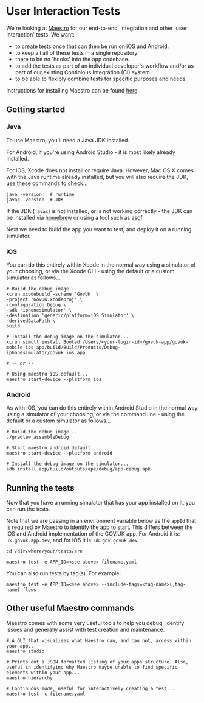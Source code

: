 # User Interaction Tests

We're looking at [Maestro](https://maestro.mobile.dev/) for our end-to-end, integration and other 'user interaction' tests. We want:

- to create tests once that can then be run on iOS and Android.
- to keep all all of these tests in a single repository.
- there to be no 'hooks' into the app codebase.
- to add the tests as part of an individual developer's workflow and/or as part of our existing Continious Integration (CI) system.
- to be able to flexibly combine tests for specific purposes and needs.

Instructions for installing Maestro can be found [here](https://maestro.mobile.dev/getting-started/installing-maestro).

## Getting started

### Java

To use Maestro, you'll need a Java JDK installed.

For Android, if you're using Android Studio - it is most likely already installed.

For iOS, Xcode does not install or require Java. However, Mac OS X comes with the Java runtime already installed, but you will also require the JDK, use these commands to check...

```shell
java -version   # runtime
javac -version  # JDK
```

If the JDK (`javac`) is not installed, or is not working correctly - the JDK can be installed via [homebrew](https://formulae.brew.sh/formula/openjdk) or using a tool such as [asdf](https://asdf-vm.com/).

Next we need to build the app you want to test, and deploy it on a running simulator.

### iOS

You can do this entirely within Xcode in the normal way using a simulator of your choosing, or via the Xcode CLI - using the default or a custom simulator as follows...

```shell
# Build the debug image...
xcrun xcodebuild -scheme 'GovUK' \
-project 'GovUK.xcodeproj' \
-configuration Debug \
-sdk 'iphonesimulator' \
-destination 'generic/platform=iOS Simulator' \
-derivedDataPath \
build

# Install the debug image on the simulator...
xcrun simctl install Booted /Users/<your-login-id>/govuk-app/govuk-mobile-ios-app/build/Build/Products/Debug-iphonesimulator/govuk_ios.app

# -- or --

# Using maestro iOS default...
maestro start-device --platform ios
```

### Android

As with iOS, you can do this entirely within Android Studio in the normal way using a simulator of your choosing, or via the command line - using the default or a custom simulator as follows...

```shell
# Build the debug image...
./gradlew assembleDebug

# Start maestro android default...
maestro start-device --platform android

# Install the debug image on the simulator...
adb install app/build/outputs/apk/debug/app-debug.apk
```

## Running the tests

Now that you have a running simulator that has your app installed on it, you can run the tests.

Note that we are passing in an environment variable below as the `appId` that is required by Maestro to identify the app to start. This differs between the iOS and Android implementation of the GOV.UK app. For Android it is: `uk.govuk.app.dev`, and for iOS it is: `uk.gov.govuk.dev`.

```shell
cd /dir/where/your/tests/are

maestro test -e APP_ID=<see above> filename.yaml
```

You can also run tests by tag(s). For example:

```shell
maestro test -e APP_ID=<see above> --include-tags=<tag-name>(,tag-name) flows
```

## Other useful Maestro commands

Maestro comes with some very useful tools to help you debug, identify issues and generally assist with test creation and maintenance.

```shell
# A GUI that visualises what Maestro can, and can not, access within your app...
maestro studio

# Prints out a JSON formatted listing of your apps structure. Also, useful in identifying why Maestro maybe unable to find specific elements within your app...
maestro hierarchy

# Continuous mode, useful for interactively creating a test...
maestro test -c filename.yaml
```
